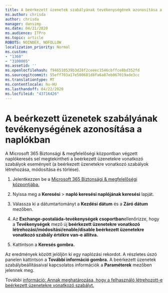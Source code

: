 ```yaml
---
title: A beérkezett üzenetek szabályának tevékenységének azonosítása a naplókban
ms.author: chrisda
author: chrisda
manager: dansimp
ms.date: 04/21/2020
ms.audience: ITPro
ms.topic: article
ROBOTS: NOINDEX, NOFOLLOW
localization_priority: Normal
ms.custom:
- "1368"
- "3100005"
ms.assetid: ''
ms.openlocfilehash: f946510539b3d28f2ceeec1546cbffce8bd352fd
ms.sourcegitcommit: 55eff703a17e500681d8fa6a87eb067019ade3cc
ms.translationtype: MT
ms.contentlocale: hu-HU
ms.lasthandoff: 04/22/2020
ms.locfileid: "43716426"
---
```

# <a name="identify-inbox-rule-activity-in-audit-logs"></a>A beérkezett üzenetek szabályának tevékenységének azonosítása a naplókban

A Microsoft 365 Biztonsági & megfelelőségi központban végzett naplókeresés sel megtekintheti a beérkezett üzenetekre vonatkozó szabályok eseményeit (a beérkezett üzenetekre vonatkozó szabályok létrehozása, módosítása és törlése).

1. Jelentkezzen be a [Microsoft 365 Biztonsági & megfelelőségi központjába.](https://protection.office.com/)

2. Nyissa meg a **Keresési** > **napló keresési naplójának keresési** lapját.

3. Válassza ki a dátumtartományt a **Kezdési dátum** és a **Záró dátum** mezőben.

4. Az **Exchange-postaláda-tevékenységek csoportban**ellenőrizze, hogy a **Tevékenységek** mező új **beérkezett üzenetekre vonatkozó létrehozási/módosítási/enable/disable beérkezett üzenetekre vonatkozó szabály értékre van-e állítva.**

5. Kattintson a **Keresés gombra.**

Az eredmények között jelöljön ki egy naplózási rekordot. A részletes úszó panelen kattintson a **További információ gombra.** A beérkezett üzenetek szabálybeállításaival kapcsolatos információk a **Paraméterek** mezőben jelennek meg.

További [információ: Annak meghatározása, hogy a felhasználó létrehozott-e beérkezett üzenetekre vonatkozó szabályt.](https://docs.microsoft.com//office365/securitycompliance/auditing-troubleshooting-scenarios#determining-if-a-user-created-an-inbox-rule)
